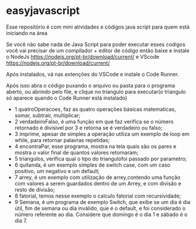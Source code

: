 # easyjavascript
Esse repositório é com mini atividades e códigos java script  para quem está iniciando na área

Se você  não sabe nada de Java Script para poder executar esses codigos você vai precisar de um compilador + editor de código
então baixe e instale o NodeJs https://nodejs.org/pt-br/download/current/ e VScode https://nodejs.org/pt-br/download/current/ 

Após instalados, vá nas extenções do VSCode e instale o Code Runner.

Após isso abra o código puxando o arquivo ou pasta para o programa aberto, ou abrindo pelo file, e clique no triangulo para executar(o triangulo só aparece quando o Code Runner está instalado)

- 1 quatroOperacoes, faz as quatro operações básicas matematicas, somar, subtrair, multiplicar;
- 2 verdadeiroFalso, é uma função em que faz verifica se o número retornado é divisivel por 3 e retorna se é verdadeiro ou falso;
- 3 imprime, apesar de simples a operação utiliza um exemplo de loop em while, para retornar palavras repetidas;
- 4 encontraPar, esse programa, mostra na tela quais são os pares e mostra o valor final de quantos valores retornaram;
- 5 triangulos, verifica qual o tipo do triangulofoi passado por parametro;
- 6 quitanda, é um exemplo simples de switch case, com um caso positivo, um negativo e um default;
- 7 arrey, é um exemplo com utilização de arrey,contendo uma função com valores a serem guardados dentro de um Arrey, e com divisão e resto de divisão;
- 8 fatorial, temos nesse exemplo o calculo fatorial com recursividade;
- 9 Semana, é um programa de exemplo Switch, que exibe se um dia é dia útil, fim de semana ou dia inválido, que é o default, e foi considerado o número referente ao dia. Considere que domingo é o dia 1 e sábado é o dia 7.

